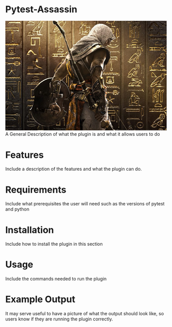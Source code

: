 # Pytest-Assassin
  ![Pic Here](images/assassinpic.jpg)
  A General Description of what the plugin is and what it allows users to do

# Features
  Include a description of the features and what the plugin can do.

# Requirements
  Include what prerequisites the user will need such as the versions of pytest
  and python

# Installation
  Include how to install the plugin in this section

# Usage
  Include the commands needed to run the plugin

# Example Output
  It may serve useful to have a picture of what the output should look like,
  so users know if they are running the plugin correctly.
